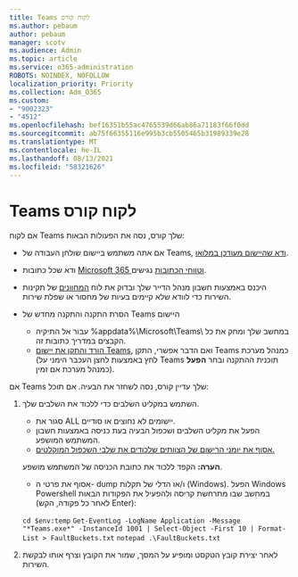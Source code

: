 ```yaml
---
title: Teams לקוח קורס
ms.author: pebaum
author: pebaum
manager: scotv
ms.audience: Admin
ms.topic: article
ms.service: o365-administration
ROBOTS: NOINDEX, NOFOLLOW
localization_priority: Priority
ms.collection: Adm_O365
ms.custom:
- "9002323"
- "4512"
ms.openlocfilehash: bef16351b55ac4765539d66ab86a71183f66f0dd
ms.sourcegitcommit: ab75f66355116e995b3cb5505465b31989339e28
ms.translationtype: MT
ms.contentlocale: he-IL
ms.lasthandoff: 08/13/2021
ms.locfileid: "58321626"
---
```

# <a name="teams-client-crashing"></a>Teams לקוח קורס

אם לקוח Teams שלך קורס, נסה את הפעולות הבאות:

- אם אתה משתמש ביישום שולחן העבודה של Teams, [ודא שהיישום מעודכן במלואו](https://support.office.com/article/Update-Microsoft-Teams-535a8e4b-45f0-4f6c-8b3d-91bca7a51db1).

- ודא שכל כתובות [Microsoft 365 וטווחי הכתובות](https://docs.microsoft.com/microsoftteams/connectivity-issues) נגישים.

- היכנס באמצעות חשבון מנהל הדייר שלך ובדוק את לוח [המחוונים](https://docs.microsoft.com/office365/enterprise/view-service-health) של תקינות השירות כדי לוודא שלא קיימים בעיות של מחסור או שפלת שירות.

- הסרת התקנה והתקנה מחדש של Teams היישום
    - עבור אל התיקיה %appdata%\Microsoft\Teams\ במחשב שלך ומחק את כל הקבצים במדריך כתובות זה.
    - [הורד והתקן את יישום Teams](https://www.microsoft.com/microsoft-teams/download-app), ואם הדבר אפשרי, התקן Teams כמנהל מערכת (לחץ באמצעות לחצן העכבר הימני על Teams תוכנית ההתקנה ובחר **הפעל** כמנהל מערכת אם זמין).

אם Teams שלך עדיין קורס, נסה לשחזר את הבעיה. אם תוכל:

1. השתמש במקליט השלבים כדי ללכוד את השלבים שלך.
    - סגור את ALL יישומים לא נחוצים או סודיים.
    - הפעל את מקליט השלבים ושכפול הבעיה בעת כניסה באמצעות חשבון המשתמש המושפע.
    - [אסוף את יומני הרישום של הצוותים שלכודים את שלבי השכפול המוקלטים.](https://docs.microsoft.com/microsoftteams/log-files) 
    
    **הערה:** הקפד ללכוד את כתובת הכניסה של המשתמש מושפע.
    - אסוף את פרטי ה- dump ו/או הדלי של תקלות (Windows). הפעל Windows Powershell במחשב שבו מתרחשת קריסה ולהפעיל את הפקודות הבאות (לאחר כל פקודה, הקש Enter):

    `cd $env:temp` `Get-EventLog -LogName Application -Message "*Teams.exe*" -InstanceId 1001 | Select-Object -First 10 | Format-List > FaultBuckets.txt`
    `notepad .\FaultBuckets.txt`
    
2. לאחר יצירת קובץ הטקסט ומופיע על המסך, שמור את הקובץ וצרף אותו לבקשת השירות. 
